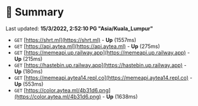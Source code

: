 # 📖 Summary
Last updated: **15/3/2022, 2:52:10 PG "Asia/Kuala_Lumpur"**

- `GET` [https://shrt.ml](https://shrt.ml) - **Up** (1557ms)
- `GET` [https://api.aytea.ml](https://api.aytea.ml) - **Up** (275ms)
- `GET` [https://memeapi.up.railway.app](https://memeapi.up.railway.app) - **Up** (215ms)
- `GET` [https://hastebin.up.railway.app](https://hastebin.up.railway.app) - **Up** (180ms)
- `GET` [https://memeapi.aytea14.repl.co](https://memeapi.aytea14.repl.co) - **Up** (553ms)
- `GET` [https://color.aytea.ml/4b31d6.png](https://color.aytea.ml/4b31d6.png) - **Up** (1638ms)
